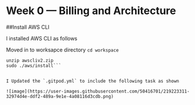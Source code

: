 # Week 0 — Billing and Architecture

##Install AWS CLI

I installed AWS CLI as follows

Moved in to worksapce directory  `cd workspace`

```curl "https://awscli.amazonaws.com/awscli-exe-linux-x86_64.zip" -o "awscliv2.zip"
unzip awscliv2.zip
sudo ./aws/install```


I Updated the `.gitpod.yml` to include the following task as shown

![image](https://user-images.githubusercontent.com/50416701/219223311-32974d4e-ddf2-489a-9e1e-4a08116d3cdb.png)
